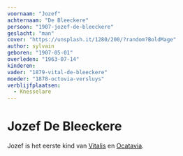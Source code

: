 ```yaml
---
voornaam: "Jozef"
achternaam: "De Bleeckere"
persoon: "1907-jozef-de-bleeckere"
geslacht: "man"
cover: "https://unsplash.it/1280/200/?random?BoldMage"
author: sylvain
geboren: "1907-05-01"
overleden: "1963-07-14"
kinderen:
vader: "1879-vital-de-bleeckere"
moeder: "1878-octovia-versluys"   
verblijfplaatsen:
  - Knesselare
---
```

# Jozef De Bleeckere
Jozef is het eerste kind van [Vitalis](1879-vital-de-bleeckere) en [Ocatavia](1879-vital-de-bleeckere).






